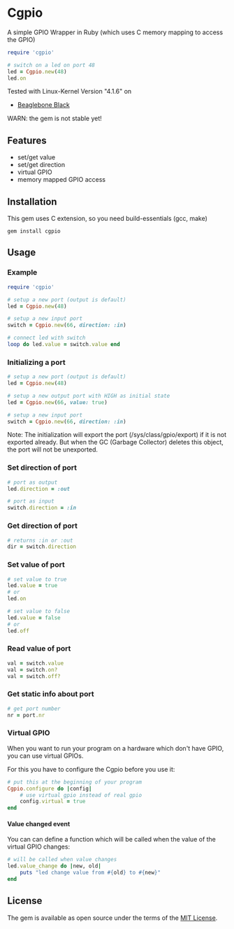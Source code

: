 # Cgpio

A simple GPIO Wrapper in Ruby (which uses C memory mapping to access the GPIO)

```ruby
require 'cgpio'

# switch on a led on port 48
led = Cgpio.new(48)
led.on
```

Tested with Linux-Kernel Version "4.1.6" on
* [Beaglebone Black](http://beagleboard.org/black)

WARN: the gem is not stable yet!

## Features
* set/get value
* set/get direction
* virtual GPIO
* memory mapped GPIO access

## Installation
This gem uses C extension, so you need build-essentials (gcc, make)
```
gem install cgpio
```

## Usage
### Example
```ruby
require 'cgpio'

# setup a new port (output is default)
led = Cgpio.new(48)

# setup a new input port
switch = Cgpio.new(66, direction: :in)

# connect led with switch
loop do led.value = switch.value end
```

### Initializing a port
```ruby
# setup a new port (output is default)
led = Cgpio.new(48)

# setup a new output port with HIGH as initial state
led = Cgpio.new(66, value: true)

# setup a new input port
switch = Cgpio.new(66, direction: :in)
```

Note: The initialization will export the port (/sys/class/gpio/export) if it is
not exported already. But when the GC (Garbage Collector) deletes this object,
the port will not be unexported.

### Set direction of port
```ruby
# port as output
led.direction = :out

# port as input
switch.direction = :in
```

### Get direction of port
```ruby
# returns :in or :out
dir = switch.direction
```

### Set value of port
```ruby
# set value to true
led.value = true
# or
led.on

# set value to false
led.value = false
# or
led.off
```

### Read value of port
```ruby
val = switch.value
val = switch.on?
val = switch.off?
```

### Get static info about port
```ruby
# get port number
nr = port.nr
```

### Virtual GPIO
When you want to run your program on a hardware which don't have GPIO, you can
use virtual GPIOs.

For this you have to configure the Cgpio before you use it:
```ruby
# put this at the beginning of your program
Cgpio.configure do |config|
    # use virtual gpio instead of real gpio
    config.virtual = true
end
```

#### Value changed event
You can can define a function which will be called when the value of the virtual
GPIO changes:
```ruby
# will be called when value changes
led.value_change do |new, old|
    puts "led change value from #{old} to #{new}"
end
```

## License

The gem is available as open source under the terms of the [MIT License](http://opensource.org/licenses/MIT).
